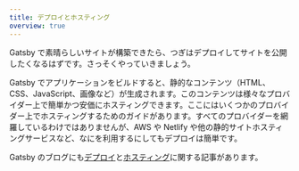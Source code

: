 ```yaml
---
title: デプロイとホスティング
overview: true
---
```


Gatsby で素晴らしいサイトが構築できたら、つぎはデプロイしてサイトを公開したくなるはずです。さっそくやっていきましょう。

Gatsby でアプリケーションをビルドすると、静的なコンテンツ（HTML、CSS、JavaScript、画像など）が生成されます。このコンテンツは様々なプロバイダー上で簡単かつ安価にホスティングできます。ここにはいくつかのプロバイダー上でホスティングするためのガイドがあります。すべてのプロバイダーを網羅しているわけではありませんが、AWS や Netlify や他の静的サイトホスティングサービスなど、なにを利用するにしてもデプロイは簡単です。

<GuideList slug={props.slug} />

Gatsby のブログにも[デプロイ](/blog/tags/deployment/)と[ホスティング](/blog/tags/hosting/)に関する記事があります。
